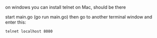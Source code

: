 on windows you can install telnet
on Mac, should be there

start main.go (go run main.go) then go to another terminal window and enter this:
```
telnet localhost 8080
```
